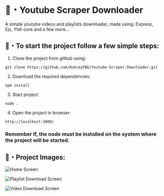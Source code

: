  # 🍭・Youtube Scraper Downloader
A simple youtube videos and playlists downloader, made using: Express, Ejs, Ytdl-core and a few more...

## 🍙・To start the project follow a few simple steps:

 1. Clone the project from github using:
```
git clone https://github.com/AubreyFBG/Youtube-Scraper-Downloader.git
```
 2. Download the required dependencies:
```
npm install
```
 3. Start project:
```
node .
```
4. Open the project in browser:
```
http://localhost:3000/
```
###   Remember If, the node must be installed on the system where the project will be started.

## 🍬・Project Images:
![Home Screen](https://github.com/user-attachments/assets/9975847d-59f6-4f69-aee7-529f90fc1427)

![Playlist Download Screen](https://github.com/user-attachments/assets/e0ffe71f-ace6-4af7-a11e-1a2ce95000bf)

![Video Download Screen](https://github.com/user-attachments/assets/68c054e3-778c-4d83-ac72-4e8c7d61f771)
